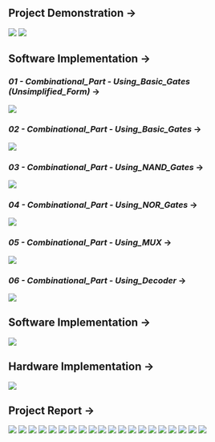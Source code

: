 ## Project Demonstration →

<img src="PNGs/Project_CSE231L_09 Spring 24-1.png">
<img src="PNGs/Project_CSE231L_09 Spring 24-2.png">

## Software Implementation →

### *01 - Combinational_Part - Using_Basic_Gates (Unsimplified_Form)* →
<img src="PNGs/01 - Combinational_Part - Using_Basic_Gates (Unsimplified_Form).png">

### *02 - Combinational_Part - Using_Basic_Gates* →
<img src="PNGs/02 - Combinational_Part - Using_Basic_Gates.png">

### *03 - Combinational_Part - Using_NAND_Gates* →
<img src="PNGs/03 - Combinational_Part - Using_NAND_Gates.png">

### *04 - Combinational_Part - Using_NOR_Gates* →
<img src="PNGs/04 - Combinational_Part - Using_NOR_Gates.png">

### *05 - Combinational_Part - Using_MUX* →
<img src="PNGs/05 - Combinational_Part - Using_MUX.png">

### *06 - Combinational_Part - Using_Decoder* →
<img src="PNGs/06 - Combinational_Part - Using_Decoder.png">

## Software Implementation →

<img src="PNGs/Software_Implementation_Of_Project.png">

## Hardware Implementation →

<img src="PNGs/Hardware_Overview.jpg">

## Project Report →

<img src="PNGs/Project_Report - Seven_Segment_Display-01.png">
<img src="PNGs/Project_Report - Seven_Segment_Display-02.png">
<img src="PNGs/Project_Report - Seven_Segment_Display-03.png">
<img src="PNGs/Project_Report - Seven_Segment_Display-04.png">
<img src="PNGs/Project_Report - Seven_Segment_Display-05.png">
<img src="PNGs/Project_Report - Seven_Segment_Display-06.png">
<img src="PNGs/Project_Report - Seven_Segment_Display-07.png">
<img src="PNGs/Project_Report - Seven_Segment_Display-08.png">
<img src="PNGs/Project_Report - Seven_Segment_Display-09.png">
<img src="PNGs/Project_Report - Seven_Segment_Display-10.png">
<img src="PNGs/Project_Report - Seven_Segment_Display-11.png">
<img src="PNGs/Project_Report - Seven_Segment_Display-12.png">
<img src="PNGs/Project_Report - Seven_Segment_Display-13.png">
<img src="PNGs/Project_Report - Seven_Segment_Display-14.png">
<img src="PNGs/Project_Report - Seven_Segment_Display-15.png">
<img src="PNGs/Project_Report - Seven_Segment_Display-16.png">
<img src="PNGs/Project_Report - Seven_Segment_Display-17.png">
<img src="PNGs/Project_Report - Seven_Segment_Display-18.png">
<img src="PNGs/Project_Report - Seven_Segment_Display-19.png">
<img src="PNGs/Project_Report - Seven_Segment_Display-20.png">

